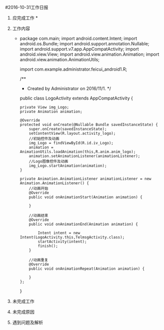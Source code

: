 #2016-10-31工作日报

1. 应完成工作
    * 
2. 工作内容
    * package com.main;
      import android.content.Intent;
      import android.os.Bundle;
      import android.support.annotation.Nullable;
      import android.support.v7.app.AppCompatActivity;
      import android.view.View;
      import android.view.animation.Animation;
      import android.view.animation.AnimationUtils;
      
      import com.example.administrator.feicui_android1.R;
      
      /**
       * Created by Administrator on 2016/11/1.
       */
      
      public class LogoActivity extends AppCompatActivity {
      
          private View img_Logo;
          private Animation animation;
      
          @Override
          protected void onCreate(@Nullable Bundle savedInstanceState) {
              super.onCreate(savedInstanceState);
              setContentView(R.layout.activity_logo);
              //初始控件及动画
              img_Logo = findViewById(R.id.iv_Logo);
              animation = AnimationUtils.loadAnimation(this,R.anim.anim_logo);
              animation.setAnimationListener(animationListener);
              //Logo图像控件及动画
              img_Logo.startAnimation(animation);
          }
      
          private Animation.AnimationListener animationListener = new Animation.AnimationListener() {
              //动画开始
              @Override
              public void onAnimationStart(Animation animation) {
      
              }
      
              //动画结束
              @Override
              public void onAnimationEnd(Animation animation) {
      
                  Intent intent = new Intent(LogoActivity.this,TelmsgActivity.class);
                  startActivity(intent);
                  finish();
              }
      
              //动画重复
              @Override
              public void onAnimationRepeat(Animation animation) {
      
              }
          };
      }
      
3. 未完成工作
4. 未完成原因
5. 遇到问题及解析
